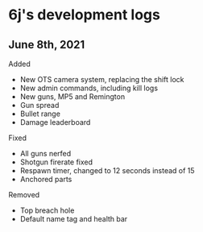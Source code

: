 # 6j's development logs



## June 8th, 2021

Added
- New OTS camera system, replacing the shift lock
- New admin commands, including kill logs
- New guns, MP5 and Remington
- Gun spread
- Bullet range
- Damage leaderboard

Fixed
- All guns nerfed
- Shotgun firerate fixed
- Respawn timer, changed to 12 seconds instead of 15
- Anchored parts

Removed
- Top breach hole
- Default name tag and health bar

